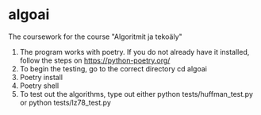 # algoai
The coursework for the course "Algoritmit ja tekoäly"


1. The program works with poetry. If you do not already have it installed, follow the steps on https://python-poetry.org/
2. To begin the testing, go to the correct directory cd algoai
3. Poetry install
4. Poetry shell
5. To test out the algorithms, type out either python tests/huffman_test.py or python tests/lz78_test.py
